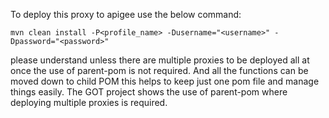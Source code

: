 To deploy this proxy to apigee use the below command:

`mvn clean install -P<profile_name> -Dusername="<username>" -Dpassword="<password>"`

please understand unless there are multiple proxies to be deployed all at once the use of parent-pom is not required.
And all the functions can be moved down to child POM this helps to keep just one pom file and manage things easily.
The GOT project shows the use of parent-pom where deploying multiple proxies is required.